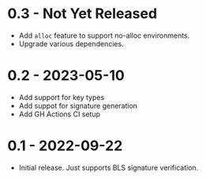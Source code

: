 
# 0.3 - Not Yet Released

* Add `alloc` feature to support no-alloc environments.
* Upgrade various dependencies.

# 0.2 - 2023-05-10

* Add support for key types
* Add suppot for signature generation
* Add GH Actions CI setup

# 0.1 - 2022-09-22

* Initial release. Just supports BLS signature verification.
